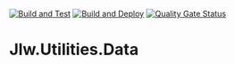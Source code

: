 [![Build and Test](https://github.com/JasonLWalker/Jlw.Utilities.Data/actions/workflows/build-test.yml/badge.svg)](https://github.com/JasonLWalker/Jlw.Utilities.Data/actions/workflows/build-test.yml)
[![Build and Deploy](https://github.com/JasonLWalker/Jlw.Utilities.Data/actions/workflows/build-deploy.yml/badge.svg)](https://github.com/JasonLWalker/Jlw.Utilities.Data/actions/workflows/build-deploy.yml)
[![Quality Gate Status](https://sonarcloud.io/api/project_badges/measure?project=JasonLWalker_Jlw.Utilities.Data&metric=alert_status)](https://sonarcloud.io/dashboard?id=JasonLWalker_Jlw.Utilities.Data)
# Jlw.Utilities.Data
